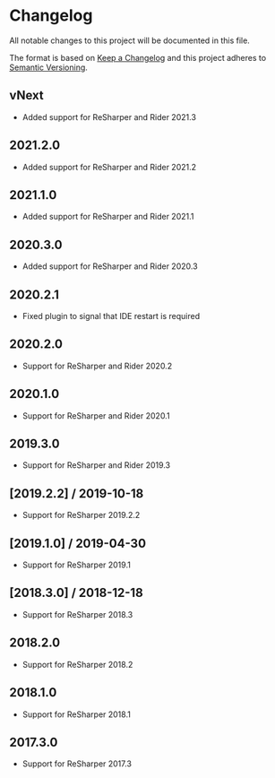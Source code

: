 # Changelog
All notable changes to this project will be documented in this file.

The format is based on [Keep a Changelog](http://keepachangelog.com/en/1.0.0/)
and this project adheres to [Semantic Versioning](http://semver.org/spec/v2.0.0.html).

## vNext
- Added support for ReSharper and Rider 2021.3

## 2021.2.0
- Added support for ReSharper and Rider 2021.2

## 2021.1.0
- Added support for ReSharper and Rider 2021.1

## 2020.3.0
- Added support for ReSharper and Rider 2020.3

## 2020.2.1
- Fixed plugin to signal that IDE restart is required

## 2020.2.0
- Support for ReSharper and Rider 2020.2

## 2020.1.0
- Support for ReSharper and Rider 2020.1

## 2019.3.0
- Support for ReSharper and Rider 2019.3

## [2019.2.2] / 2019-10-18
- Support for ReSharper 2019.2.2

## [2019.1.0] / 2019-04-30
- Support for ReSharper 2019.1

## [2018.3.0] / 2018-12-18
- Support for ReSharper 2018.3

## 2018.2.0
- Support for ReSharper 2018.2

## 2018.1.0
- Support for ReSharper 2018.1

## 2017.3.0
- Support for ReSharper 2017.3
